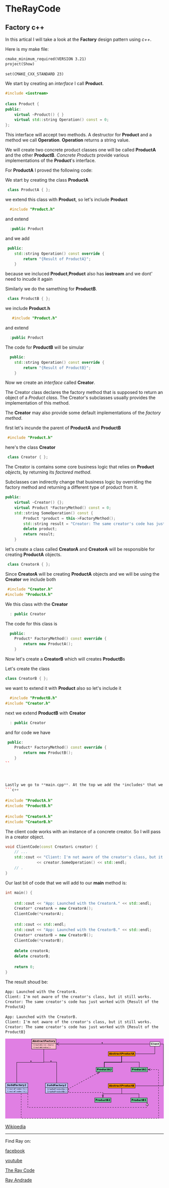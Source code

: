 # TheRayCode
## Factory c++

In this artical I will take a look at the **Factory** design pattern using *c++*.

Here is my make file:

```make
cmake_minimum_required(VERSION 3.21)
project(Show)

set(CMAKE_CXX_STANDARD 23)
```

We start by creating an *interface* I call **Product**.
```c++
#include <iostream>

class Product {
public:
    virtual ~Product() { }
    virtual std::string Operation() const = 0;
};
```
This interface will accept two methods. A destructor for **Product** and a method we call **Operation**.
**Operation** returns a string value.

We will create two concrete product classes one will be called **ProductA** and the other **ProductB**. 
*Concrete Products* provide various implementations of the **Product**'s interface.

For **ProductA**  I proved the following code:

We start by creating the class **ProductA** 

```c++
 class ProductA { };
```
we extend this class with **Product**, so let's include **Product**

```c++
  #include "Product.h"
```

and extend

```c++
  :public Product
```

and we add
```c++
 public:
    std::string Operation() const override {
        return "{Result of ProductA}";
    }
```

because we incluced **Product**,**Product** also has **iostream** and we dont' need to incude it again 

Similarly we do the samething for **ProductB**.


```c++
 class ProductB { };
```
we include **Product.h**

```c++
   #include "Product.h"
```
and extend

```c++
  :public Product
```

The code for **ProductB** will be simular
```c++
  public:
    std::string Operation() const override {
        return "{Result of ProductB}";
    }
```

Now we create an *interface* called **Creator**. 

The Creator class declares the factory method that is supposed to return an object of a *Product class*. 
The Creator's subclasses usually provides the implementation of this method.

The **Creator** may also provide some default implementations of the *factory method*.

first let's incunde the parent of **ProductA** and **ProductB**

```c++
 #include "Product.h"
```

here's the class **Creator**

```c++
 class Creator { };
```

The Creator is contains some core business logic that relies on **Product** *objects*, 
by returning its *factored method*. 

Subclasses can indirectly change that business logic by overriding the factory method 
and returning a different type of product from it.


```c++
public:
    virtual ~Creator() {};
    virtual Product *FactoryMethod() const = 0;
    std::string SomeOperation() const {
        Product *product = this->FactoryMethod();
        std::string result = "Creator: The same creator's code has just worked with " + product->Operation();
        delete product;
        return result;
    }
```

let's create a class called **CreatorA** and **CreatorA** will be responsible for creating **ProductA** objects.

```c++
 class CreatorA { };
```

Since **CreatorA** will be creating **ProductA** objects and we will be using the **Creator** we include both

```c++
 #include "Creator.h"
#include "ProductA.h"

```

We this class with the **Creator**

```c++
  : public Creator
```
The code for this class is
```c++
  public:
    Product* FactoryMethod() const override {
        return new ProductA();
    }
```
Now let's create a **CreatorB** which will creates **ProductB**s

Let's create the class
```c++
class CreatorB { };
```
we want to extend it with **Product** also so let's include it

```c++
  #include "ProductB.h"
#include "Creator.h"
```
next we extend **ProductB** with **Creator**
```c++
  : public Creator
```

and for code we have

```c++
 public:
    Product* FactoryMethod() const override {
        return new ProductB();
    }
``



Lastly we go to **main.cpp**. At the top we add the *includes* that we will be using:
```c++

#include "ProductA.h"
#include "ProductB.h"

#include "CreatorA.h"
#include "CreatorB.h"
```
 The client code works with an instance of a concrete creator.
So I will pass in a creator object.

```c++
void ClientCode(const Creator& creator) {
    // ...
    std::cout << "Client: I'm not aware of the creator's class, but it still works.\n"
              << creator.SomeOperation() << std::endl;
    // .
}
```
Our last bit of code that we will add to our **main** method is:

```c++
int main() {

    std::cout << "App: Launched with the CreatorA." << std::endl;
    Creator* creatorA = new CreatorA();
    ClientCode(*creatorA);

    std::cout << std::endl;
    std::cout << "App: Launched with the CreatorB." << std::endl;
    Creator* creatorB = new CreatorB();
    ClientCode(*creatorB);

    delete creatorA;
    delete creatorB;

    return 0;
}

```
The result shoud be:
```result
App: Launched with the CreatorA.
Client: I'm not aware of the creator's class, but it still works.
Creator: The same creator's code has just worked with {Result of the ProductA}

App: Launched with the CreatorB.
Client: I'm not aware of the creator's class, but it still works.
Creator: The same creator's code has just worked with {Result of the ProductB}

```

![Abstract Factory](https://raw.githubusercontent.com/RayAndrade/TheRayCode/main/UMLs/images/AbstractFactory/AbstractFactory088.png)

[Wikipedia](https://en.wikipedia.org/wiki/Factory_method_pattern)


----------------------------------------------------------------------------------------------------

Find Ray on:

[facebook](https://www.facebook.com/TheRayCode/)

[youtube](https://www.youtube.com/user/AndradeRay/)

[The Ray Code](https://www.RayAndrade.com)

[Ray Andrade](https://www.RayAndrade.org)







